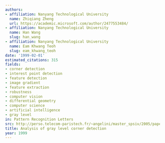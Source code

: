 ```yaml
---
authors:
- affiliation: Nanyang Technological University
  name: Zhiqiang Zheng
  url: https://academic.microsoft.com/author/2477553484/
- affiliation: Nanyang Technological University
  name: Han Wang
  slug: han_wang
- affiliation: Nanyang Technological University
  name: Eam Khwang Teoh
  slug: eam_khwang_teoh
date: '1999-02-01'
estimated_citations: 315
fields:
- corner detection
- interest point detection
- feature detection
- image gradient
- feature extraction
- robustness
- computer vision
- differential geometry
- computer science
- artificial intelligence
- gray level
in: Pattern Recognition Letters
src: http://perso.telecom-paristech.fr/~angelini/master_spsiv/2005/papers_for_presentation/feature_points/gray_level_corner_detection.pdf
title: Analysis of gray level corner detection
year: 1999
---
```

